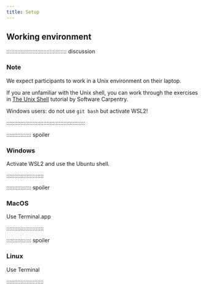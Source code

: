 ```yaml
---
title: Setup
---
```


## Working environment

::::::::::::::::::::::::::::::::::::::: discussion

### Note

We expect participants to work in a Unix environment on their laptop.

If you are unfamiliar with the Unix shell, you can work through the exercises in [The Unix Shell](https://swcarpentry.github.io/shell-novice/) tutorial by Software Carpentry. 

Windows users: do not use `git bash` but activate WSL2!

:::::::::::::::::::::::::::::::::::::::::::::::::::

:::::::::::::::: spoiler

### Windows

Activate WSL2 and use the Ubuntu shell.

::::::::::::::::::::::::

:::::::::::::::: spoiler

### MacOS

Use Terminal.app

::::::::::::::::::::::::


:::::::::::::::: spoiler

### Linux

Use Terminal

::::::::::::::::::::::::
